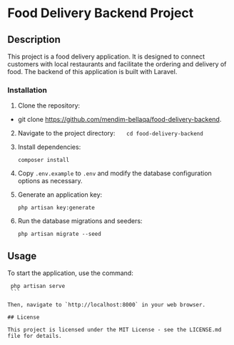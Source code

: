# Food Delivery Backend Project

## Description

This project is a food delivery application. It is designed to connect customers with local restaurants and facilitate the ordering and delivery of food. The backend of this application is built with Laravel.

### Installation

1. Clone the repository:

-   git clone https://github.com/mendim-bellaqa/food-delivery-backend.

2. Navigate to the project directory:
   `   cd food-delivery-backend`

3. Install dependencies:

    ```
    composer install
    ```

4. Copy `.env.example` to `.env` and modify the database configuration options as necessary.

5. Generate an application key:
    ```
    php artisan key:generate
    ```
6. Run the database migrations and seeders:
    ```
    php artisan migrate --seed
    ```

## Usage

To start the application, use the command:

````
 php artisan serve
 ```

Then, navigate to `http://localhost:8000` in your web browser.

## License

This project is licensed under the MIT License - see the LICENSE.md file for details.
````
